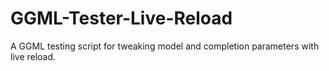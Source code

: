 # GGML-Tester-Live-Reload
A GGML testing script for tweaking model and completion parameters with live reload.
